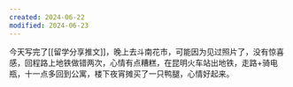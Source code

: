 ```yaml
---
created: 2024-06-22
modified: 2024-06-23
---
```

今天写完了[[留学分享推文]]，晚上去斗南花市，可能因为见过照片了，没有惊喜感，回程路上地铁做错两次，心情有点糟糕，在昆明火车站出地铁，走路+骑电瓶，十一点多回到公寓，楼下夜宵摊买了一只鸭腿，心情好起来。